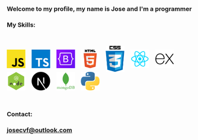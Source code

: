 ### Welcome to my profile, my name is Jose and I'm a programmer

### My Skills:

<br />

<img align="center" width="50px" src="https://github.com/jose-xd/jose-xd/blob/main/images/js.png"/>ㅤ
<img align="center" width="50px" src="https://github.com/jose-xd/jose-xd/blob/main/images/ts.png"/>ㅤ 
<img align="center" width="50px" src="https://github.com/jose-xd/jose-xd/blob/main/images/bootstrap.png"/>ㅤ
<img align="center" width="50px" src="https://github.com/jose-xd/jose-xd/blob/main/images/html.png"/>ㅤ 
<img align="center" width="50px" src="https://github.com/jose-xd/jose-xd/blob/main/images/css.png"/>ㅤ
<img align="center" width="50px" src="https://github.com/jose-xd/jose-xd/blob/main/images/react.png"/>ㅤ
<img align="center" width="50px" src="https://github.com/jose-xd/jose-xd/blob/main/images/express.png"/>ㅤ
<img align="center" width="50px" src="https://github.com/jose-xd/jose-xd/blob/main/images/nodejs.png"/>ㅤ
<img align="center" width="50px" src="https://github.com/jose-xd/jose-xd/blob/main/images/nextjs.png"/>ㅤ
<img align="center" width="50px" src="https://github.com/jose-xd/jose-xd/blob/main/images/mongodb.png"/>ㅤ
<img align="center" width="50px" src="https://github.com/jose-xd/jose-xd/blob/main/images/python.png"/>ㅤ

<br />

### Contact:

### josecvf@outlook.com
